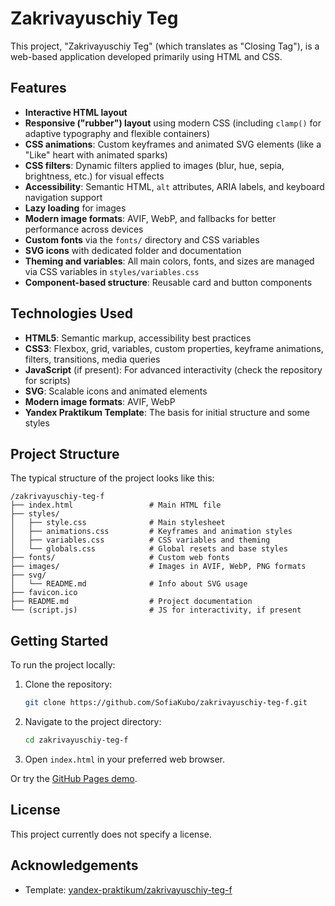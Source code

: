 # Zakrivayuschiy Teg

This project, "Zakrivayuschiy Teg" (which translates as "Closing Tag"), is a web-based application developed primarily using HTML and CSS.

## Features

- **Interactive HTML layout**
- **Responsive ("rubber") layout** using modern CSS (including `clamp()` for adaptive typography and flexible containers)
- **CSS animations**: Custom keyframes and animated SVG elements (like a "Like" heart with animated sparks)
- **CSS filters**: Dynamic filters applied to images (blur, hue, sepia, brightness, etc.) for visual effects
- **Accessibility**: Semantic HTML, `alt` attributes, ARIA labels, and keyboard navigation support
- **Lazy loading** for images
- **Modern image formats**: AVIF, WebP, and fallbacks for better performance across devices
- **Custom fonts** via the `fonts/` directory and CSS variables
- **SVG icons** with dedicated folder and documentation
- **Theming and variables**: All main colors, fonts, and sizes are managed via CSS variables in `styles/variables.css`
- **Component-based structure**: Reusable card and button components

## Technologies Used

- **HTML5**: Semantic markup, accessibility best practices
- **CSS3**: Flexbox, grid, variables, custom properties, keyframe animations, filters, transitions, media queries
- **JavaScript** (if present): For advanced interactivity (check the repository for scripts)
- **SVG**: Scalable icons and animated elements
- **Modern image formats**: AVIF, WebP
- **Yandex Praktikum Template**: The basis for initial structure and some styles

## Project Structure

The typical structure of the project looks like this:

```
/zakrivayuschiy-teg-f
├── index.html                 # Main HTML file
├── styles/
│   ├── style.css              # Main stylesheet
│   ├── animations.css         # Keyframes and animation styles
│   ├── variables.css          # CSS variables and theming
│   └── globals.css            # Global resets and base styles
├── fonts/                     # Custom web fonts
├── images/                    # Images in AVIF, WebP, PNG formats
├── svg/
│   └── README.md              # Info about SVG usage
├── favicon.ico
├── README.md                  # Project documentation
└── (script.js)                # JS for interactivity, if present
```

## Getting Started

To run the project locally:

1. Clone the repository:
   ```bash
   git clone https://github.com/SofiaKubo/zakrivayuschiy-teg-f.git
   ```
2. Navigate to the project directory:
   ```bash
   cd zakrivayuschiy-teg-f
   ```
3. Open `index.html` in your preferred web browser.

Or try the [GitHub Pages demo](https://sofiakubo.github.io/zakrivayuschiy-teg-f/).

## License

This project currently does not specify a license.

## Acknowledgements

- Template: [yandex-praktikum/zakrivayuschiy-teg-f](https://github.com/yandex-praktikum/zakrivayuschiy-teg-f)
